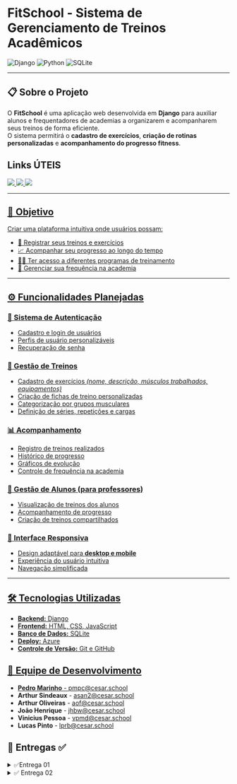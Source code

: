 # FitSchool - Sistema de Gerenciamento de Treinos Acadêmicos

![Django](https://img.shields.io/badge/Django-092E20?style=for-the-badge&logo=django&logoColor=green)
![Python](https://img.shields.io/badge/Python-FFD43B?style=for-the-badge&logo=python&logoColor=blue)
![SQLite](https://img.shields.io/badge/SQLite-07405E?style=for-the-badge&logo=sqlite&logoColor=white)

---

## 📋 Sobre o Projeto
O **FitSchool** é uma aplicação web desenvolvida em **Django** para auxiliar alunos e frequentadores de academias a organizarem e acompanharem seus treinos de forma eficiente.  
O sistema permitirá o **cadastro de exercícios**, **criação de rotinas personalizadas** e **acompanhamento do progresso fitness**.

## Links ÚTEIS
<a href="https://calic4.atlassian.net/jira/software/projects/FS/boards/2/backlog?atlOrigin=eyJpIjoiODQxNjhhZmRjNmVkNDc3OGFkYmQ4NTNiNTE4ODQyNTUiLCJwIjoiaiJ9">
      <img src="https://img.shields.io/badge/JIRA-0052CC?style=for-the-badge&logo=jira&logoColor=white" />
<a href="https://www.figma.com/design/nx8izhJhEQD16Oy3i5tuqh/Historias?node-id=0-1&t=bBmDLx6Tdiw7U6DT-1">
      <img src="https://img.shields.io/badge/FIGMA%20-purple?style=for-the-badge&logo=figma&logoColor=white" />
<a href="https://docs.google.com/document/d/12vsnIQhZbG89ULeSa_zud4LqFG7dVn5y3V7VkFezCMk/edit?tab=t.0#heading=h.w051q7v96onx">
      <img src="https://img.shields.io/badge/Histórias-blue?style=for-the-badge&logo=google-docs&logoColor=white" />

---

## 🎯 Objetivo
Criar uma plataforma intuitiva onde usuários possam:

- 📌 Registrar seus treinos e exercícios  
- 📈 Acompanhar seu progresso ao longo do tempo  
- 🏋️‍♂️ Ter acesso a diferentes programas de treinamento  
- 📆 Gerenciar sua frequência na academia  

---

## ⚙️ Funcionalidades Planejadas

### 🔐 Sistema de Autenticação
- Cadastro e login de usuários  
- Perfis de usuário personalizáveis  
- Recuperação de senha  

### 💪 Gestão de Treinos
- Cadastro de exercícios *(nome, descrição, músculos trabalhados, equipamentos)*  
- Criação de fichas de treino personalizadas  
- Categorização por grupos musculares  
- Definição de séries, repetições e cargas  

### 📊 Acompanhamento
- Registro de treinos realizados  
- Histórico de progresso  
- Gráficos de evolução  
- Controle de frequência na academia  

### 👥 Gestão de Alunos (para professores)
- Visualização de treinos dos alunos  
- Acompanhamento de progresso  
- Criação de treinos compartilhados  

### 📱 Interface Responsiva
- Design adaptável para **desktop e mobile**  
- Experiência do usuário intuitiva  
- Navegação simplificada  

---

## 🛠️ Tecnologias Utilizadas
- **Backend:** Django   
- **Frontend:** HTML, CSS, JavaScript  
- **Banco de Dados:** SQLite   
- **Deploy:** Azure
- **Controle de Versão:** Git e GitHub  

## 👥 Equipe de Desenvolvimento  

- **Pedro Marinho** - [pmpc@cesar.school](mailto:pmpc@cesar.school)  
- **Arthur Sindeaux** - [asan2@cesar.school](mailto:asan2@cesar.school)  
- **Arthur Oliveiras** - [aof@cesar.school](mailto:aof@cesar.school)  
- **João Henrique** - [jhbw@cesar.school](mailto:jhbw@cesar.school)  
- **Vinicius Pessoa** - [vpmd@cesar.school](mailto:vpmd@cesar.school)  
- **Lucas Pinto** - [lprb@cesar.school](mailto:lprb@cesar.school) 


## 📌 Entregas ✅ 
<details>
<summary>✅Entrega 01</summary>

 <p align="center">
   <a href="https://calic4.atlassian.net/jira/software/projects/FS/boards/2/backlog?atlOrigin=eyJpIjoiODQxNjhhZmRjNmVkNDc3OGFkYmQ4NTNiNTE4ODQyNTUiLCJwIjoiaiJ9">
      <img src="https://img.shields.io/badge/JIRA-0052CC?style=for-the-badge&logo=jira&logoColor=white" />
    </a>
    <a href="https://youtu.be/fvkM9IUcWMM">
      <img src="https://img.shields.io/badge/Screencast-FF0000?style=for-the-badge&logo=youtube&logoColor=white" />
    </a>
    <a href="https://www.figma.com/design/nx8izhJhEQD16Oy3i5tuqh/Historias?node-id=0-1&t=bBmDLx6Tdiw7U6DT-1">
      <img src="https://img.shields.io/badge/FIGMA%20-purple?style=for-the-badge&logo=figma&logoColor=white" />
    </a>
    <a href="https://docs.google.com/document/d/12vsnIQhZbG89ULeSa_zud4LqFG7dVn5y3V7VkFezCMk/edit?tab=t.0#heading=h.w051q7v96onx">
      <img src="https://img.shields.io/badge/Histórias-blue?style=for-the-badge&logo=google-docs&logoColor=white" />
    </a>
</a>
    
  </p>

  - **[Sprint Jira]**
  <img width="2461" height="1133" alt="Image" src="https://github.com/user-attachments/assets/bb51bee0-7b5f-448b-90d6-f3e9b0538d42" />
  
  - **[BackLog Jira]**
   <img width="1534" height="198" alt="Image" src="https://github.com/user-attachments/assets/4f14e1cc-d827-426b-a0cf-c5909ff6dfc1" />
   </details>

   <details>
  <summary>✅ Entrega 02</summary>

 <p align="center">
  <strong>[Issues GitHub]</strong><br>
  <img width="1573" height="540" alt="Image" src="https://github.com/user-attachments/assets/23f90bcb-4b85-4e38-bb8a-744d51f69b63" />
</p>

<p align="center">
  <strong>[BackLog Jira]</strong><br>
  <img width="1589" height="807" alt="Image" src="https://github.com/user-attachments/assets/86e909cd-5088-4a5d-b211-21d9f533a85c" />
</p>

<p align="center">
  <strong>[Board Jira]</strong><br>
<img width="2902" height="1290" alt="Image" src="https://github.com/user-attachments/assets/3bf6679f-96b3-4c27-bc1d-3b4564bdafba" />
</p>

**Relatos de Pair Programming**

-Em primeiro momento, nos reunimos em uma reunião feito no discord para todos ficarem cientes dos requisitos da entrega e em conjunto
achar montar um plano sobre o que deveria ser feito em ordem, buscando otimizar o tempo e uma organização boa para a equipe.Isso com a meta de 
ser mais eficiente e conseguir ir gradualmente concluido nossa entrega no tempo determinado.

**Divisão de Funções**

- Para buscar uma melhor perfomance em reunião nos dividíamos em dupla para que cada dupla realizasse o trabalho designado para tal.A designação
  das tarefas era feita no grupo de whatsapp a onde buscamos colocar os integrantes em áres que tenham mais facilidades.Uma dupla ficou responsável
  pelo HTML/CSS,outra dupla ficou responsável pela urls/models/views e outra dupla ficou com o deploy, e o Readme fizemos em conjunto.

  **Metodologia de Trabalho**
  
  -Fizemos reuniões no discord, tanto com o grupo todo presente onde apresentávamos a tela e era explicado o que foi feito para todos puderam dar suas
  opinões e para todos ficarem 100% por dentro de tudo que era feito e reuniões em duplas para a realização das atividades da dupla.Dessa forma, era
  possível que todo o grupo participasse de tudo,ficasse ciente de tudo consequentemente chegando no melhor resultado possível.


      FALTA ATUALIZAR O LINK
  <a href="https://youtu.be/fvkM9IUcWMM">
      <img src="https://img.shields.io/badge/Screencast-FF0000?style=for-the-badge&logo=youtube&logoColor=white" />
    </a>
    

   
   

